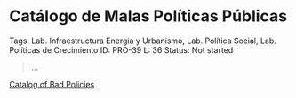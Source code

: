 # Catálogo de Malas Políticas Públicas

Tags: Lab. Infraestructura Energia y Urbanismo, Lab. Política Social, Lab. Políticas de Crecimiento
ID: PRO-39
L: 36
Status: Not started

> …
> 

[Catalog of Bad Policies](Cata%CC%81logo%20de%20Malas%20Poli%CC%81ticas%20Pu%CC%81blicas%20133956e8f40e80fa9942d98a1db658dd/Catalog%20of%20Bad%20Policies%20131956e8f40e8036b8e4ff2dba1dba84.csv)